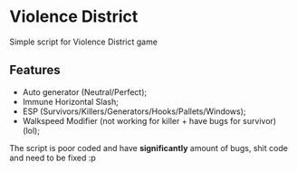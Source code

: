 # Violence District

Simple script for Violence District game

## Features
 - Auto generator (Neutral/Perfect);
 - Immune Horizontal Slash;
 - ESP (Survivors/Killers/Generators/Hooks/Pallets/Windows);
 - Walkspeed Modifier (not working for killer + have bugs for survivor) (lol);

The script is poor coded and have **significantly** amount of bugs, shit code and need to be fixed :p
